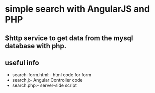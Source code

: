simple search with AngularJS and PHP
====================================

## $http service to get data from the mysql database with php.

## useful info

- search-form.html:- html code for form
- search.j:- Angular Controller code
- search.php:- server-side script


